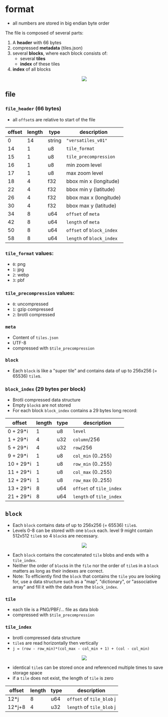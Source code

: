 
# format

- all numbers are stored in big endian byte order

The file is composed of several parts:
1. A **header** with 66 bytes
2. compressed **metadata** (tiles.json)
3. several **blocks**, where each block consists of:
   - several **tiles**
   - **index** of these tiles
4. **index** of all blocks

<p align="center"><img src="file_format.svg"></p>

## file

### `file_header` (66 bytes)

- all `offset`s are relative to start of the file
  
| offset | length | type   | description               |
|--------|--------|--------|---------------------------|
| 0      | 14     | string | `"versatiles_v01"`        |
| 14     | 1      | u8     | `tile_format`             |
| 15     | 1      | u8     | `tile_precompression`     |
| 16     | 1      | u8     | min zoom level            |
| 17     | 1      | u8     | max zoom level            |
| 18     | 4      | f32    | bbox min x (longitude)    |
| 22     | 4      | f32    | bbox min y (latitude)     |
| 26     | 4      | f32    | bbox max x (longitude)    |
| 30     | 4      | f32    | bbox max y (latitude)     |
| 34     | 8      | u64    | `offset` of `meta`        |
| 42     | 8      | u64    | `length` of `meta`        |
| 50     | 8      | u64    | `offset` of `block_index` |
| 58     | 8      | u64    | `length` of `block_index` |

### `tile_format` values:
  - `0`: png
  - `1`: jpg
  - `2`: webp
  - `3`: pbf

### `tile_precompression` values:
  - `0`: uncompressed
  - `1`: gzip compressed
  - `2`: brotli compressed

### `meta`

- Content of `tiles.json`
- UTF-8
- compressed with `$tile_precompression`

### `block`

- Each `block` is like a "super tile" and contains data of up to 256x256 (= 65536) `tile`s.

### `block_index` (29 bytes per block)

- Brotli compressed data structure
- Empty `block`s are not stored
- For each block `block_index` contains a 29 bytes long record:

| offset    | length | type | description              |
|-----------|--------|------|--------------------------|
| 0 + 29*i  | 1      | u8   | `level`                  |
| 1 + 29*i  | 4      | u32  | `column`/256             |
| 5 + 29*i  | 4      | u32  | `row`/256                |
| 9 + 29*i  | 1      | u8   | `col_min` (0..255)       |
| 10 + 29*i | 1      | u8   | `row_min` (0..255)       |
| 11 + 29*i | 1      | u8   | `col_max` (0..255)       |
| 12 + 29*i | 1      | u8   | `row_max` (0..255)       |
| 13 + 29*i | 8      | u64  | `offset` of `tile_index` |
| 21 + 29*i | 8      | u64  | `length` of `tile_index` |

## `block`

- Each `block` contains data of up to 256x256 (= 65536) `tile`s.
- Levels 0-8 can be stored with one `block` each. level 9 might contain 512x512 `tile`s so 4 `block`s are necessary.

<p align="center"><img src="level_blocks.svg"></p>

- Each `block` contains the concatenated `tile` blobs and ends with a `tile_index`.
- Neither the order of `block`s in the `file` nor the order of `tile`s in a `block` matters as long as their indexes are correct.
- Note: To efficiently find the `block` that contains the `tile` you are looking for, use a data structure such as a "map", "dictionary", or "associative array" and fill it with the data from the `block_index`.

### `tile`

- each tile is a PNG/PBF/… file as data blob
- compressed with `$tile_precompression`

### `tile_index`

- brotli compressed data structure
- `tile`s are read horizontally then vertically
- `j = (row - row_min)*(col_max - col_min + 1) + (col - col_min)`

<p align="center"><img src="block_tiles.svg"></p>

- identical `tile`s can be stored once and referenced multiple times to save storage space
- if a `tile` does not exist, the length of `tile` is zero

| offset | length | type | description               |
|--------|--------|------|---------------------------|
| 12*j   | 8      | u64  | `offset` of `tile_blob` j |
| 12*j+8 | 4      | u32  | `length` of `tile_blob` j |
